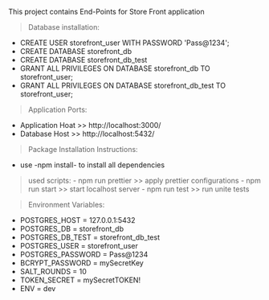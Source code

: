 This project contains End-Points for Store Front application

> Database installation:
- CREATE USER storefront_user WITH PASSWORD 'Pass@1234';
- CREATE DATABASE storefront_db
- CREATE DATABASE storefront_db_test
- GRANT ALL PRIVILEGES ON DATABASE storefront_db TO storefront_user;
- GRANT ALL PRIVILEGES ON DATABASE storefront_db_test TO storefront_user;

> Application Ports:
- Application Hoat >> http://localhost:3000/
- Database Host >> http://localhost:5432/

> Package Installation Instructions:
- use -npm install- to install all dependencies 

> used scripts:
    - npm run prettier >> apply prettier configurations 
    - npm run start >> start localhost server 
    - npm run test >> run unite tests


> Environment Variables:
- POSTGRES_HOST = 127.0.0.1:5432
- POSTGRES_DB = storefront_db
- POSTGRES_DB_TEST = storefront_db_test
- POSTGRES_USER = storefront_user
- POSTGRES_PASSWORD = Pass@1234
- BCRYPT_PASSWORD = mySecretKey
- SALT_ROUNDS = 10
- TOKEN_SECRET = mySecretTOKEN!
- ENV = dev
